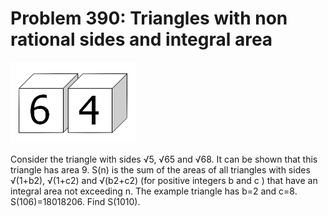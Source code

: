 # Problem 390: Triangles with non rational sides and integral area

![problem](problem.gif)

Consider the triangle with sides √5, √65 and √68. It can be shown that
this triangle has area 9. S(n) is the sum of the areas of all triangles
with sides √(1+b2), √(1+c2) and √(b2+c2) (for positive integers b and c
) that have an integral area not exceeding n. The example triangle has
b=2 and c=8. S(106)=18018206. Find S(1010).